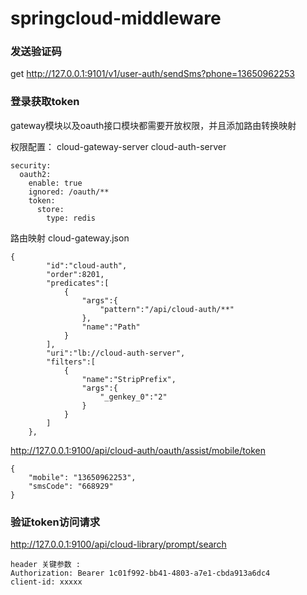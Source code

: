 # springcloud-middleware

### 发送验证码

get
http://127.0.0.1:9101/v1/user-auth/sendSms?phone=13650962253

### 登录获取token

gateway模块以及oauth接口模块都需要开放权限，并且添加路由转换映射

权限配置：
cloud-gateway-server
cloud-auth-server

```
security:
  oauth2:
    enable: true
    ignored: /oauth/**
    token:
      store:
        type: redis
```

路由映射
cloud-gateway.json

```
{
        "id":"cloud-auth",
        "order":8201,
        "predicates":[
            {
                "args":{
                    "pattern":"/api/cloud-auth/**"
                },
                "name":"Path"
            }
        ],
        "uri":"lb://cloud-auth-server",
        "filters":[
            {
                "name":"StripPrefix",
                "args":{
                    "_genkey_0":"2"
                }
            }
        ]
    },
```

http://127.0.0.1:9100/api/cloud-auth/oauth/assist/mobile/token

```post json
{
    "mobile": "13650962253",
    "smsCode": "668929"
}
```

### 验证token访问请求

http://127.0.0.1:9100/api/cloud-library/prompt/search

```
header 关键参数 :
Authorization: Bearer 1c01f992-bb41-4803-a7e1-cbda913a6dc4
client-id: xxxxx
```
